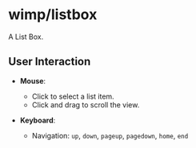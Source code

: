 # wimp/listbox

A List Box.


## User Interaction

* **Mouse**:
	* Click to select a list item.
	* Click and drag to scroll the view.

* **Keyboard**:
	* Navigation: `up`, `down`, `pageup`, `pagedown`, `home`, `end`


